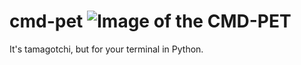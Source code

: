 # cmd-pet ![Image of the CMD-PET](https://i.boring.host/1NODL3Ab.png)
It's tamagotchi, but for your terminal in Python.


